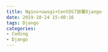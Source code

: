 ```yaml
---
title: Nginx+uwsgi+CentOS7部署Django
date: 2019-10-24 15:40:16
tags: Django
categories:
- Coding
- Django
---
```

